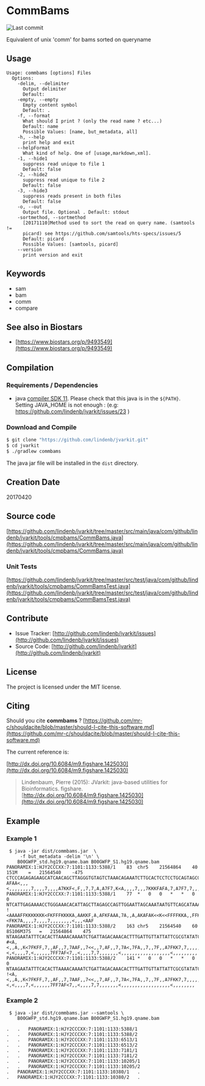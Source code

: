 # CommBams

![Last commit](https://img.shields.io/github/last-commit/lindenb/jvarkit.png)

Equivalent of unix 'comm' for bams sorted on queryname


## Usage

```
Usage: commbams [options] Files
  Options:
    -delim, --delimiter
      Output delimiter
      Default: 	
    -empty, --empty
      Empty content symbol
      Default: .
    -f, --format
      What should I print ? (only the read name ? etc...)
      Default: name
      Possible Values: [name, but_metadata, all]
    -h, --help
      print help and exit
    --helpFormat
      What kind of help. One of [usage,markdown,xml].
    -1, --hide1
      suppress read unique to file 1
      Default: false
    -2, --hide2
      suppress read unique to file 2
      Default: false
    -3, --hide3
      suppress reads present in both files
      Default: false
    -o, --out
      Output file. Optional . Default: stdout
    -sortmethod, --sortmethod
      [20171110]Method used to sort the read on query name. (samtools != 
      picard) see https://github.com/samtools/hts-specs/issues/5
      Default: picard
      Possible Values: [samtools, picard]
    --version
      print version and exit

```


## Keywords

 * sam
 * bam
 * comm
 * compare



## See also in Biostars

 * [https://www.biostars.org/p/9493549](https://www.biostars.org/p/9493549)


## Compilation

### Requirements / Dependencies

* java [compiler SDK 11](https://jdk.java.net/11/). Please check that this java is in the `${PATH}`. Setting JAVA_HOME is not enough : (e.g: https://github.com/lindenb/jvarkit/issues/23 )


### Download and Compile

```bash
$ git clone "https://github.com/lindenb/jvarkit.git"
$ cd jvarkit
$ ./gradlew commbams
```

The java jar file will be installed in the `dist` directory.


## Creation Date

20170420

## Source code 

[https://github.com/lindenb/jvarkit/tree/master/src/main/java/com/github/lindenb/jvarkit/tools/cmpbams/CommBams.java](https://github.com/lindenb/jvarkit/tree/master/src/main/java/com/github/lindenb/jvarkit/tools/cmpbams/CommBams.java)

### Unit Tests

[https://github.com/lindenb/jvarkit/tree/master/src/test/java/com/github/lindenb/jvarkit/tools/cmpbams/CommBamsTest.java](https://github.com/lindenb/jvarkit/tree/master/src/test/java/com/github/lindenb/jvarkit/tools/cmpbams/CommBamsTest.java)


## Contribute

- Issue Tracker: [http://github.com/lindenb/jvarkit/issues](http://github.com/lindenb/jvarkit/issues)
- Source Code: [http://github.com/lindenb/jvarkit](http://github.com/lindenb/jvarkit)

## License

The project is licensed under the MIT license.

## Citing

Should you cite **commbams** ? [https://github.com/mr-c/shouldacite/blob/master/should-I-cite-this-software.md](https://github.com/mr-c/shouldacite/blob/master/should-I-cite-this-software.md)

The current reference is:

[http://dx.doi.org/10.6084/m9.figshare.1425030](http://dx.doi.org/10.6084/m9.figshare.1425030)

> Lindenbaum, Pierre (2015): JVarkit: java-based utilities for Bioinformatics. figshare.
> [http://dx.doi.org/10.6084/m9.figshare.1425030](http://dx.doi.org/10.6084/m9.figshare.1425030)


## Example

### Example 1

```
 $ java -jar dist/commbams.jar  \
 	 -f but_metadata -delim '\n' \
 	B00GWFP_std.hg19.qname.bam B00GWFP_S1.hg19.qname.bam
PANORAMIX:1:HJY2CCCXX:7:1101:1133:5388/1	83	chr5	21564864	40	151M	=	21564540	-475	CTCCCAGAGAGAAGCATCAACAGCTTAGGGTGTAGTCTAAACAGAAATCTTGCACTCCTCCTGCAGTAGCGTCTCTATTTTTTATGCTGAACATTATTTGCTAATTCCAACTGGCTCTAAGCTAATGTGTTTCCCAGGTTTTCTCAATGAN	AFAA<,,,<,,,,,,,,7,,,,7,,,,A7KKF<,F,,7,7,A,A7F7,K<A,,,,7,,,7KKKFAFA,7,A7F7,7,,,KFF,,AKKFFFF<<K<<KAFAKA,A,,A7,AAAFKFA,A,FKKAA,AKKKKFFFKF<KKKKKKKFFAAAA<#
PANORAMIX:1:HJY2CCCXX:7:1101:1133:5388/1	77	*	0	0	*	*	0	0	NTCATTGAGAAAACCTGGGAAACACATTAGCTTAGAGCCAGTTGGAATTAGCAAATAATGTTCAGCATAAAAAATAGAGACGCTACTGCAGGAGGAGTGCAAGATTTCTGTTTAGACTACACCCTAAGCTGTTGATGCTTCTCTCTGGGA	!<AAAAFFKKKKKKK<FKFFFKKKKA,AAKKF,A,AFKFAAA,7A,,A,AKAFAK<<K<<FFFFKKA,,FFK,,,7,7F7A,7,AFAFKKK7,,,7,,,,A<K,7F7A,A,7,7,,F,<FKK7A,,,,7,,,,7,,,,,,,,<,,,<AAF
PANORAMIX:1:HJY2CCCXX:7:1101:1133:5388/2	163	chr5	21564540	60	8S106M37S	=	21564864	475	NTAAGAATATTTCACACTTAAAACAAAATCTGATTAGACAAACACTTTGATTGTTATTATTCGCGTATATCATCTACCAGAAGCAAATAGACATCTACTACATCTTTCAAGAAAGTTTACCTATCAATATTACTCAACTGGACCCAATAAT	#<A,<,,A,,K<7FKFF,7,,AF,,7,7AAF,,7<<,,7,AF,,7,7A<,7FA,,7,,7F,,A7FKK7,7,,,,,7,,,,,<,<,,,,7,<,,,,,,7FF7AF<7,,<,,,,7,7,,,,,,,<,,,,,,,,,,,,,,,,,,<,,,,,,,,,
PANORAMIX:1:HJY2CCCXX:7:1101:1133:5388/2	141	*	0	0	*	*	0	0	NTAAGAATATTTCACACTTAAAACAAAATCTGATTAGACAAACACTTTGATTGTTATTATTCGCGTATATCATCTACCAGAAGCAAATAGACATCTACTACATCTTTCAAGAAAGTTTACCTATCAATATTACTCAACTGGACCCAATAA	!<A,<,,A,,K<7FKFF,7,,AF,,7,7AAF,,7<<,,7,AF,,7,7A<,7FA,,7,,7F,,A7FKK7,7,,,,,7,,,,,<,<,,,,7,<,,,,,,7FF7AF<7,,<,,,,7,7,,,,,,,<,,,,,,,,,,,,,,,,,,<,,,,,,,,
```

### Example 2

```
 $ java -jar dist/commbams.jar --samtools \
 	B00GWFP_std.hg19.qname.bam B00GWFP_S1.hg19.qname.bam

.	.	PANORAMIX:1:HJY2CCCXX:7:1101:1133:5388/1
.	.	PANORAMIX:1:HJY2CCCXX:7:1101:1133:5388/2
.	.	PANORAMIX:1:HJY2CCCXX:7:1101:1133:6513/1
.	.	PANORAMIX:1:HJY2CCCXX:7:1101:1133:6513/2
.	.	PANORAMIX:1:HJY2CCCXX:7:1101:1133:7181/1
.	.	PANORAMIX:1:HJY2CCCXX:7:1101:1133:7181/2
.	.	PANORAMIX:1:HJY2CCCXX:7:1101:1133:10205/1
.	.	PANORAMIX:1:HJY2CCCXX:7:1101:1133:10205/2
.	PANORAMIX:1:HJY2CCCXX:7:1101:1133:10380/1	.
.	PANORAMIX:1:HJY2CCCXX:7:1101:1133:10380/2	.
```


